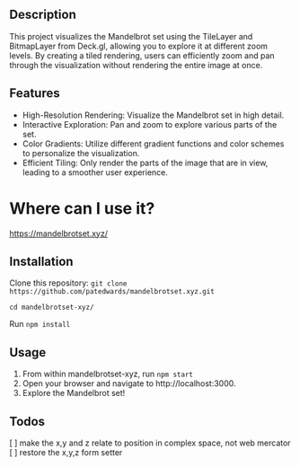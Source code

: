 ## Description

This project visualizes the Mandelbrot set using the TileLayer and BitmapLayer from Deck.gl, allowing you to explore it at different zoom levels. By creating a tiled rendering, users can efficiently zoom and pan through the visualization without rendering the entire image at once.

## Features

- High-Resolution Rendering: Visualize the Mandelbrot set in high detail.
- Interactive Exploration: Pan and zoom to explore various parts of the set.
- Color Gradients: Utilize different gradient functions and color schemes to personalize the visualization.
- Efficient Tiling: Only render the parts of the image that are in view, leading to a smoother user experience.

# Where can I use it?

https://mandelbrotset.xyz/ 

## Installation

Clone this repository:
`git clone https://github.com/patedwards/mandelbrotset.xyz.git`

`cd mandelbrotset-xyz/` 

Run `npm install`

## Usage 

1. From within mandelbrotset-xyz, run `npm start`
2. Open your browser and navigate to http://localhost:3000.
3. Explore the Mandelbrot set!

## Todos

[ ] make the x,y and z relate to position in complex space, not web mercator
[ ] restore the x,y,z form setter
